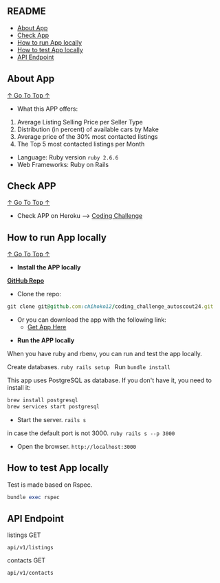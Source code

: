 ## README

- [About App](#about-app)
- [Check App](#check-app)
- [How to run App locally](#how-to-run-app-locally)
- [How to test App locally](#hot-to-test-app-locally)
- [API Endpoint](#api-endpoint)


## About App
[↑ Go To Top ↑](#readme)

* What this APP offers:
1. Average Listing Selling Price per Seller Type
2. Distribution (in percent) of available cars by Make
3. Average price of the 30% most contacted listings
4. The Top 5 most contacted listings per Month

* Language: Ruby version  ``` ruby 2.6.6 ```
* Web Frameworks: Ruby on Rails


## Check APP
[↑ Go To Top ↑](#readme)

* Check APP on Heroku -->  [Coding Challenge](https://coding-challenge-autoscout24.herokuapp.com/)


## How to run App locally
[↑ Go To Top ↑](#readme)

* **Install the APP locally**

**[GitHub Repo](https://github.com/chihoko12/coding_challenge_autoscout24)**

- Clone the repo:
```ruby
git clone git@github.com:chihoko12/coding_challenge_autoscout24.git
```

- Or you can download the app with the following link:
  - [Get App Here](https://github.com/chihoko12/coding_challenge_autoscout24/archive/master.zip)


* **Run the APP locally**

When you have ruby and rbenv, you can run and test the app locally.

Create databases. ```ruby rails setup ```
Run ```bundle install```

This app uses PostgreSQL as database. If you don't have it, you need to install it:
```ruby
brew install postgresql
brew services start postgresql
```

* Start the server. ```rails s```

in case the default port is not 3000. ```ruby rails s --p 3000 ```

* Open the browser.
```http://localhost:3000```

## How to test App locally
Test is made based on Rspec.

```ruby
bundle exec rspec
```


## API Endpoint

listings GET
```
api/v1/listings
```

contacts GET
```
api/v1/contacts
```
